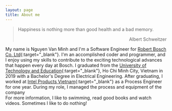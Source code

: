 ```yaml
---
layout: page
title: About me
---
```

> Happiness is nothing more than good health and a bad memory.
> <div style="text-align: right"> Albert Schweitzer </div>

My name is Nguyen Van Minh and I'm a Software Engineer for [Robert Bosch Co. Ltd](https://www.bosch.com.vn/en/){:target="_blank"}. I'm an accomplished coder and programmer, and I enjoy using my skills to contribute to the exciting technological advances that happen every day at Bosch. I graduated from the [University of Technology and Education](http://hcmute.edu.vn/){:target="_blank"}, Ho Chi Minh City, Vietnam in 2019 with a Bachelor's Degree in Electrical Engineering.  After graduating, I worked at [Intel Products Vietnam](https://www.intel.vn/){:target="_blank"} as a Process Engineer for one year. During my role, I managed the process and equipment of the company  
For more information, I like to swimming, read good books and watch videos. Sometimes I like to do nothing!
